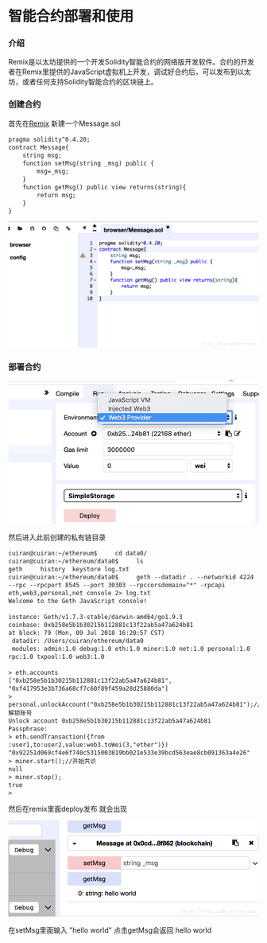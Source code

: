 智能合约部署和使用
==================
### 介绍
Remix是以太坊提供的一个开发Solidity智能合约的网络版开发软件。合约的开发者在Remix里提供的JavaScript虚拟机上开发，调试好合约后，可以发布到以太坊，或者任何支持Solidity智能合约的区块链上。
### 创建合约
   首先在[Remix](http://remix.ethereum.org) 新建一个Message.sol
```
pragma solidity^0.4.20;
contract Message{
    string msg;
    function setMsg(string _msg) public {
        msg=_msg;
    }
    function getMsg() public view returns(string){
        return msg;
    }
}
```


<div align=center>

![Message.sol](../images/20180713123314487.png)
</div>

### 部署合约


<div align=center>

![Message.sol](../images/5e13198a55e0b.png)
</div>


 然后进入此前创建的私有链目录


```
cuiran@cuiran:~/ethereum$     cd data0/
cuiran@cuiran:~/ethereum/data0$     ls
geth     history  keystore log.txt
cuiran@cuiran:~/ethereum/data0$     geth --datadir . --networkid 4224 --rpc --rpcport 8545 --port 30303 --rpccorsdomain="*" -rpcapi eth,web3,personal,net console 2> log.txt
Welcome to the Geth JavaScript console!

instance: Geth/v1.7.3-stable/darwin-amd64/go1.9.3
coinbase: 0xb258e5b1b30215b112881c13f22ab5a47a624b81
at block: 79 (Mon, 09 Jul 2018 16:20:57 CST)
 datadir: /Users/cuiran/ethereum/data0
 modules: admin:1.0 debug:1.0 eth:1.0 miner:1.0 net:1.0 personal:1.0 rpc:1.0 txpool:1.0 web3:1.0

> eth.accounts
["0xb258e5b1b30215b112881c13f22ab5a47a624b81", "0xf417953e3b736a68cf7c60f89f459a28d25880da"]
> personal.unlockAccount("0xb258e5b1b30215b112881c13f22ab5a47a624b81");//解锁账号
Unlock account 0xb258e5b1b30215b112881c13f22ab5a47a624b81
Passphrase:
> eth.sendTransaction({from :user1,to:user2,value:web3.toWei(3,"ether")})
"0x92251d069cf4e6f740c5315003819bb021e533e39bcd563eae8cb091363a4e26"
> miner.start();//开始共识
null
> miner.stop();
true
>
```
然后在remix里面deploy发布
就会出现

<div align=center>

![测试](../images/20180713124057754.png)
</div>



 在setMsg里面输入 "hello world"
 点击getMsg会返回 hello world
